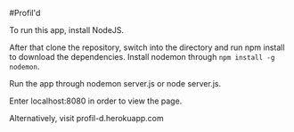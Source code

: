 #Profil'd 

To run this app, install NodeJS.

After that clone the repository, switch into the directory and run npm install to download the dependencies. Install nodemon through `npm install -g nodemon`.

Run the app through nodemon server.js or node server.js.

Enter localhost:8080 in order to view the page.

Alternatively, visit profil-d.herokuapp.com
